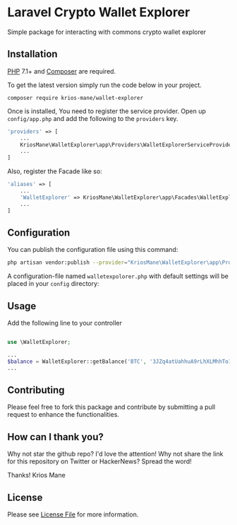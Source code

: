 # Laravel Crypto Wallet Explorer
Simple package for interacting with commons crypto wallet explorer


## Installation

[PHP](https://php.net) 7.1+ and [Composer](https://getcomposer.org) are required.

To get the latest version simply run the code below in your project.

```
composer require krios-mane/wallet-explorer
```
Once is installed, You need to register the service provider. Open up `config/app.php` and add the following to the `providers` key.

```php
'providers' => [
    ...
    KriosMane\WalletExplorer\app\Providers\WalletExplorerServiceProvider::class,
    ...
]
```

Also, register the Facade like so:

```php
'aliases' => [
    ...
    'WalletExplorer' => KriosMane\WalletExplorer\app\Facades\WalletExplorer::class,
    ...
]
```

## Configuration

You can publish the configuration file using this command:

```bash
php artisan vendor:publish --provider="KriosMane\WalletExplorer\app\Providers\WalletExplorerServiceProvider"
```

A configuration-file named `walletexpolorer.php` with default settings will be placed in your `config` directory:


## Usage
Add the following line to your controller
```php

use \WalletExplorer;

...
$balance = WalletExplorer::getBalance('BTC', '3JZq4atUahhuA9rLhXLMhhTo133J9rF97j');
...

```

## Contributing

Please feel free to fork this package and contribute by submitting a pull request to enhance the functionalities.

## How can I thank you?

Why not star the github repo? I'd love the attention! Why not share the link for this repository on Twitter or HackerNews? Spread the word!


Thanks!
Krios Mane

## License

Please see [License File](LICENSE.md) for more information.

